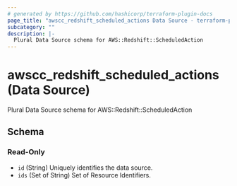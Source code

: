 ```yaml
---
# generated by https://github.com/hashicorp/terraform-plugin-docs
page_title: "awscc_redshift_scheduled_actions Data Source - terraform-provider-awscc"
subcategory: ""
description: |-
  Plural Data Source schema for AWS::Redshift::ScheduledAction
---
```


# awscc_redshift_scheduled_actions (Data Source)

Plural Data Source schema for AWS::Redshift::ScheduledAction



<!-- schema generated by tfplugindocs -->
## Schema

### Read-Only

- `id` (String) Uniquely identifies the data source.
- `ids` (Set of String) Set of Resource Identifiers.


